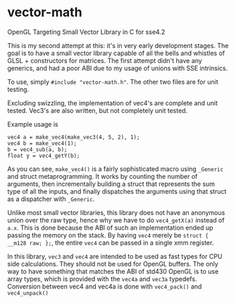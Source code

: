 # vector-math
OpenGL Targeting Small Vector Library in C for sse4.2

This is my second attempt at this: it's in very early development stages. The goal is to have a small vector library capable of all the bells and whistles of GLSL + constructors for matrices. The first attempt didn't have any generics, and had a poor ABI due to my usage of unions with SSE intrinsics.

To use, simply `#include "vector-math.h"`. The other two files are for unit testing.

Excluding swizzling, the implementation of vec4's are complete and unit tested. Vec3's are also written, but not completely unit tested.

Example usage is

```
vec4 a = make_vec4(make_vec3(4, 5, 2), 1);
vec4 b = make_vec4(1);
b = vec4_sub(a, b);
float y = vec4_getY(b);
```

As you can see, `make_vec4()` is a fairly sophisticated macro using `_Generic` and struct metaprogramming. It works by counting the number of arguments, then incrementally building a struct that represents the sum type of all the inputs, and finally dispatches the arguments using that struct as a dispatcher with `_Generic`.

Unlike most small vector libraries, this library does not have an anonymous union over the raw type, hence why we have to do `vec4_getX(a)` instead of `a.x`. This is done because the ABI of such an implementation ended up passing the memory on the stack. By having `vec4` merely be `struct { __m128 raw; };`, the entire `vec4` can be passed in a single xmm register.

In this library, `vec3` and `vec4` are intended to be used as fast types for CPU side calculations. They should not be used for OpenGL buffers. The only way to have something that matches the ABI of std430 OpenGL is to use array types, which is provided with the `vec4a` and `vec3a` typedefs. Conversion between vec4 and vec4a is done with `vec4_pack()` and `vec4_unpack()`
